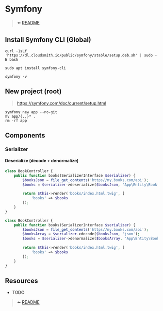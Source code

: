 # Symfony

> ⬅️ [README](README.md)

## Install Symfony CLI (Global)

```shell
curl -1sLf 'https://dl.cloudsmith.io/public/symfony/stable/setup.deb.sh' | sudo -E bash
```

```shell
sudo apt install symfony-cli
```

```shell
symfony -v
```

## New project (root)

> https://symfony.com/doc/current/setup.html

```shell
symfony new app --no-git
mv app/{.,}* .
rm -rf app
```

## Components

### Serializer

#### Deserialize (decode + denormalize)

```php
class BookController {
    public function books(SerializerInterface $serializer) {
        $booksJson = file_get_contents('https//my.books.com/api');
        $books = $serializer->deserialize($booksJson, 'App\Entity\Book[]', 'json');
        
        return $this->render('books/index.html.twig', [
            'books' => $books
        ]);
    }
}
```

```php
class BookController {
    public function books(SerializerInterface $serializer) {
        $booksJson = file_get_contents('https//my.books.com/api');
        $booksArray = $serializer->decode($booksJson, 'json');
        $books = $serializer->denormalize($booksArray, 'App\Entity\Book[]');
        
        return $this->render('books/index.html.twig', [
            'books' => $books
        ]);
    }
}
```


## Resources

- TODO

> ⬅️ [README](README.md)
